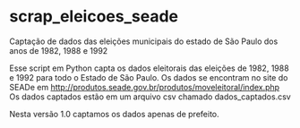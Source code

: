 # scrap_eleicoes_seade
Captação de dados das eleições municipais do estado de São Paulo dos anos de 1982, 1988 e 1992

Esse script em Python capta os dados eleitorais das eleições de 1982, 1988 e 1992 para todo o Estado de São Paulo.
Os dados se encontram no site do SEADe em http://produtos.seade.gov.br/produtos/moveleitoral/index.php
Os dados captados estão em um arquivo csv chamado dados_captados.csv

Nesta versão 1.0 captamos os dados apenas de prefeito.
